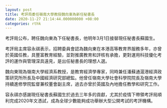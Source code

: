 ```yaml
---
layout: post
title: 考評局委任嶺南大學教授魏向東為新任秘書長
date: 2020-11-27 21:14:44.000000000 +08:00
categories: rthk
---
```


考評局公布，聘任魏向東為下任秘書長，他明年3月1日接替現任秘書長蘇國生。

考評局主席容永祺表示，招聘委員會認為魏向東在本港高等教育界服務多年，亦曾於英國任教，具豐富教育經驗，並對推廣教育和評核有承擔，更對運用科技優化考評的運作與管理深具遠見，是出任秘書長的理想人選。

魏向東現為嶺南大學經濟系教授，是教育經濟學專家，同時兼任潘蘇通滬港經濟政策研究所所長及中國經濟研究部總監。他曾任嶺南大學社會科學院院長及嶺南大學持續進修學院監督兼校董會副主席，過去亦曾於英國及內地擔任教學和研究工作。

容永祺亦感謝現任秘書長蘇國生於過去三年多的貢獻，尤其於疫情下帶領考評局順利完成2020年文憑試，成為全球少數能夠成功舉辦大型公開考試的考評機構。
